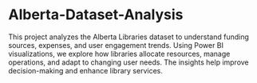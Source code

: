 # Alberta-Dataset-Analysis
This project analyzes the Alberta Libraries dataset to understand funding sources, expenses, and user engagement trends. Using Power BI visualizations, we explore how libraries allocate resources, manage operations, and adapt to changing user needs. The insights help improve decision-making and enhance library services.
